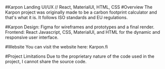 #Karpon Landing UI/UX
// React, MaterialUI, HTML, CSS
#Overview
The Karpon project was originally made to be a carbon footprint calculator and that's what it is. It follows ISO standards and EU regulations.

#Karpon
Design: Figma for wireframes and prototypes and a final render. 
Frontend: React Javascript, CSS, MaterialUI, and HTML for the dynamic and responsive user interface.

#Website
You can visit the website here: Karpon.fi

#Project Limitations
Due to the proprietary nature of the code used in the project, I cannot share the source code.
